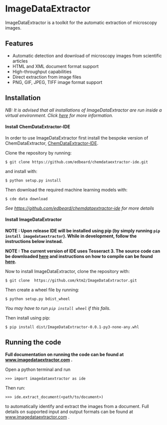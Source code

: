 # ImageDataExtractor

ImageDataExtractor is a toolkit for the automatic extraction of microscopy images. 

## Features

- Automatic detection and download of microscopy images from scientific articles 
- HTML and XML document format support
- High-throughput capabilities
- Direct extraction from image files 
- PNG, GIF, JPEG, TIFF image format support

## Installation

*NB: It is advised that all installations of ImageDataExtractor are run inside a virtual environment. Click [here](https://packaging.python.org/guides/installing-using-pip-and-virtual-environments/) for more information.* 


#### Install ChemDataExtractor-IDE

In order to use ImageDataExtractor first install the bespoke version of ChemDataExtractor, [ChemDataExtractor-IDE](https://github.com/edbeard/chemdataextractor-ide). 

Clone the repository by running:

    $ git clone https://github.com/edbeard/chemdataextractor-ide.git

and install with:

    $ python setup.py install
    
Then download the required machine learning models with:

    $ cde data download

*See https://github.com/edbeard/chemdataextractor-ide for more details* 

#### Install ImageDataExtractor

__NOTE : Upon release IDE will be installed using pip (by simply running `pip install imagedataextractor`). While in development, follow the instructions below instead.__

__NOTE : The current version of IDE uses Tesseract 3. The source code can be downloaded [here](https://github.com/tesseract-ocr/tesseract/tree/3.05) and instructions on how to compile can be found [here](https://github.com/tesseract-ocr/tesseract/wiki/Compiling).__

Now to install ImageDataExtractor, clone the repository with:

    $ git clone  https://github.com/ktm2/ImageDataExtractor.git
    
Then create a wheel file by running:

    $ python setup.py bdist_wheel
    
*You may have to run `pip install wheel` if this fails.*
    
Then install using pip:

    $ pip install dist/ImageDataExtractor-0.0.1-py3-none-any.whl  
    
  
 
## Running the code

__Full documentation on running the code can be found at www.imagedataextractor.com .__

Open a python terminal and run 

    >>> import imagedataextractor as ide
    
Then run:

    >>> ide.extract_document(<path/to/document>)
    
to automatically identify and extract the images from a document. Full details on supported input and output formats can be found at www.imagedataextractor.com . 